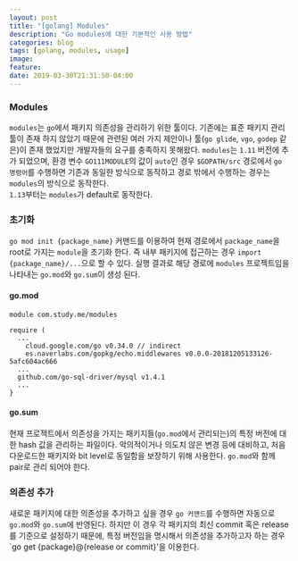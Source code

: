 ```yaml
---
layout: post
title: "[golang] Modules"
description: "Go modules에 대한 기본적인 사용 방법"
categories: blog
tags: [golang, modules, usage]
image:
feature:
date: 2019-03-30T21:31:50-04:00
---
```


### Modules
`modules`는 `go`에서 패키지 의존성을 관리하기 위한 툴이다. 기존에는 표준 패키지 관리 툴이 존재 하지 않았기 때문에 관련된 여러 가지 제안이나 툴(`go glide`, `vgo`, `godep` 같은)이 존재 했었지만 개발자들의 요구를 충족하지 못해왔다. `modules`는 `1.11` 버전에 추가 되었으며, 환경 변수 `GO111MODULE`의 값이 `auto`인 경우 `$GOPATH/src` 경로에서 `go 명령어`를 수행하면 기존과 동일한 방식으로 동작하고 경로 밖에서 수행하는 경우는 `modules`의 방식으로 동작한다.   
`1.13`부터는 `modules`가 default로 동작한다.

### 초기화
`go mod init {package_name}` 커맨드를 이용하여 현재 경로에서 `package_name`을 root로 가지는 `module`을 초기화 한다. 즉 내부 패키지에 접근하는 경우 `import {package_name}/...`으로 할 수 있다. 실행 결과로 해당 경로에 `modules` 프로젝트임을 나타내는 `go.mod`와 `go.sum`이 생성 된다.

#### go.mod
```
module com.study.me/modules

require (
  ...
	cloud.google.com/go v0.34.0 // indirect
	es.naverlabs.com/gopkg/echo.middlewares v0.0.0-20181205133126-5afc604ac666
  ...
  github.com/go-sql-driver/mysql v1.4.1
  ...
}
```

#### go.sum
현재 프로젝트에서 의존성을 가지는 패키지들(`go.mod`에서 관리되는)의 특정 버전에 대한 hash 값을 관리하는 파일이다. 악의적이거나 의도치 않은 변경 등에 대비하고, 처음 다운로드한 패키지와 bit level로 동일함을 보장하기 위해 사용한다. `go.mod`와 함께 pair로 관리 되어야 한다.

### 의존성 추가
새로운 패키지에 대한 의존성을 추가하고 싶을 경우 `go 커맨드`를 수행하면 자동으로 `go.mod`와 `go.sum`에 반영된다. 하지만 이 경우 각 패키지의 최신 commit 혹은 release를 기준으로 설정하기 때문에, 특정 버전임을 명시해서 의존성을 추가하고자 하는 경우 `go get {package}@{release or commit}'을 이용한다.
